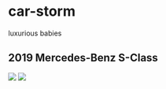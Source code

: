 # car-storm
luxurious babies
## 2019 Mercedes-Benz S-Class
![](https://cars.usnews.com/cars-trucks/mercedes-benz/s-class/2019/photos-exterior.jpg)
![](https://carbuzz.com/cars/mercedes-benz/s-class-cabriolet.jpg)
